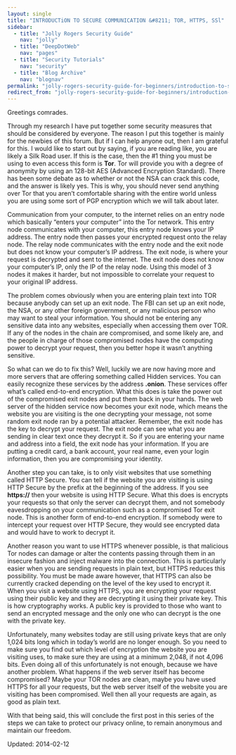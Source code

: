 ```yaml
---
layout: single
title: "INTRODUCTiON TO SECURE COMMUNICATION &#8211; TOR, HTTPS, SSl"
sidebar:
  - title: "Jolly Rogers Security Guide"
    nav: "jolly"
  - title: "DeepDotWeb"
    nav: "pages"
  - title: "Security Tutorials"
    nav: "security"
  - title: "Blog Archive"
    nav: "blognav"
permalink: "jolly-rogers-security-guide-for-beginners/introduction-to-secure-communication-tor-https-ssl/"
redirect_from: "jolly-rogers-security-guide-for-beginners/introduction-to-secure-communication-tor-https-ssl"
---
```



<p>Greetings comrades.</p>
<p>Through my research I have put together some security measures that should be considered by everyone. The reason I put this together is mainly for the newbies of this forum. But if I can help anyone out, then I am grateful for this. I would like to start out by saying, if you are reading like, you are likely a Silk Road user. If this is the case, then the #1 thing you must be using to even access this form is <strong>Tor</strong>. Tor will provide you with a degree of anonymity by using an 128-bit AES (Advanced Encryption Standard). There has been some debate as to whether or not the NSA can crack this code, and the answer is likely yes. This is why, you should never send anything over Tor that you aren&#8217;t comfortable sharing with the entire world unless you are using some sort of PGP encryption which we will talk about later.</p>
<p>Communication from your computer, to the internet relies on an entry node which basically &#8220;enters your computer&#8221; into the Tor network. This entry node communicates with your computer, this entry node knows your IP address. The entry node then passes your encrypted request onto the relay node. The relay node communicates with the entry node and the exit node but does not know your computer&#8217;s IP address. The exit node, is where your request is decrypted and sent to the internet. The exit node does not know your computer&#8217;s IP, only the IP of the relay node. Using this model of 3 nodes it makes it harder, but not impossible to correlate your request to your original IP address.</p>
<p>The problem comes obviously when you are entering plain text into TOR because anybody can set up an exit node. The FBI can set up an exit node, the NSA, or any other foreign government, or any malicious person who may want to steal your information. You should not be entering any sensitive data into any websites, especially when accessing them over TOR. If any of the nodes in the chain are compromised, and some likely are, and the people in charge of those compromised nodes have the computing power to decrypt your request, then you better hope it wasn&#8217;t anything sensitive.</p>
<p>So what can we do to fix this? Well, luckily we are now having more and more servers that are offering something called Hidden services. You can easily recognize these services by the address <strong>.onion</strong>. These services offer what&#8217;s called end-to-end encryption. What this does is take the power out of the compromised exit nodes and put them back in your hands. The web server of the hidden service now becomes your exit node, which means the website you are visiting is the one decrypting your message, not some random exit node ran by a potential attacker. Remember, the exit node has the key to decrypt your request. The exit node can see what you are sending in clear text once they decrypt it. So if you are entering your name and address into a field, the exit node has your information. If you are putting a credit card, a bank account, your real name, even your login information, then you are compromising your identity.</p>
<p>Another step you can take, is to only visit websites that use something called HTTP Secure. You can tell if the website you are visiting is using HTTP Secure by the prefix at the beginning of the address. If you see <strong>https://</strong> then your website is using HTTP Secure. What this does is encrypts your requests so that only the server can decrypt them, and not somebody eavesdropping on your communication such as a compromised Tor exit node. This is another form of end-to-end encryption. If somebody were to intercept your request over HTTP Secure, they would see encrypted data and would have to work to decrypt it.</p>
<p>Another reason you want to use HTTPS whenever possible, is that malicious Tor nodes can damage or alter the contents passing through them in an insecure fashion and inject malware into the connection. This is particularly easier when you are sending requests in plain text, but HTTPS reduces this possibility. You must be made aware however, that HTTPS can also be currently cracked depending on the level of the key used to encrypt it. When you visit a website using HTTPS, you are encrypting your request using their public key and they are decrypting it using their private key. This is how cryptography works. A public key is provided to those who want to send an encrypted message and the only one who can decrypt is the one with the private key.</p>
<p>Unfortunately, many websites today are still using private keys that are only 1,024 bits long which in today&#8217;s world are no longer enough. So you need to make sure you find out which level of encryption the website you are visiting uses, to make sure they are using at a minimum 2,048, if not 4,096 bits. Even doing all of this unfortunately is not enough, because we have another problem. What happens if the web server itself has become compromised? Maybe your TOR nodes are clean, maybe you have used HTTPS for all your requests, but the web server itself of the website you are visiting has been compromised. Well then all your requests are again, as good as plain text.</p>
<p>With that being said, this will conclude the first post in this series of the steps we can take to protect our privacy online, to remain anonymous and maintain our freedom.</p>

Updated: 2014-02-12

